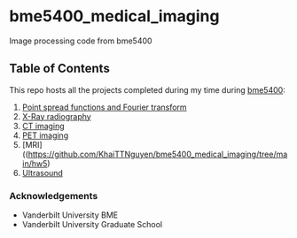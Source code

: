 # bme5400_medical_imaging
Image processing code from bme5400

## Table of Contents

This repo hosts all the projects completed during my time during [bme5400](https://www.coursicle.com/vanderbilt/courses/BME/5400/):
1. [Point spread functions and Fourier transform](https://github.com/KhaiTTNguyen/bme5400_medical_imaging/tree/main/hw1)
2. [X-Ray radiography](https://github.com/KhaiTTNguyen/bme5400_medical_imaging/tree/main/hw2)
3. [CT imaging](https://github.com/KhaiTTNguyen/bme5400_medical_imaging/tree/main/hw3)
4. [PET imaging](https://github.com/KhaiTTNguyen/bme5400_medical_imaging/tree/main/hw4)
5. [MRI]((https://github.com/KhaiTTNguyen/bme5400_medical_imaging/tree/main/hw5)
6. [Ultrasound](https://github.com/KhaiTTNguyen/bme5400_medical_imaging/tree/main/hw6)

### Acknowledgements
* Vanderbilt University BME
* Vanderbilt University Graduate School
